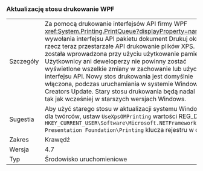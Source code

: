 ### <a name="wpf-printing-stack-update"></a>Aktualizację stosu drukowanie WPF

|   |   |
|---|---|
|Szczegóły|Za pomocą drukowanie interfejsów API firmy WPF <xref:System.Printing.PrintQueue?displayProperty=name> teraz wywołania interfejsu API pakietu dokument Drukuj okna na rzecz teraz przestarzałe API drukowanie plików XPS. Zmiana została wprowadzona przy użyciu użytkowanie pamiętać; Użytkownicy ani deweloperzy nie powinny zostać wyświetlone wszelkie zmiany w zachowanie lub użycie interfejsu API. Nowy stos drukowania jest domyślnie włączona, podczas uruchamiania w systemie Windows 10 Creators Update. Stary stosu drukowania będą nadal działać tak jak wcześniej w starszych wersjach Windows.|
|Sugestia|Aby użyć starego stosu w aktualizacji systemu Windows 10 dla twórców, ustaw <code>UseXpsOMPrinting</code> wartości REG_DWORD <code>HKEY_CURRENT_USER\Software\Microsoft\.NETFramework\Windows Presentation Foundation\Printing</code> klucza rejestru w celu <code>1</code>.|
|Zakres|Krawędź|
|Wersja|4.7|
|Typ|Środowisko uruchomieniowe|

